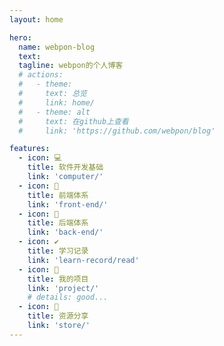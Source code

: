 ```yaml
---
layout: home

hero:
  name: webpon-blog
  text:
  tagline: webpon的个人博客
  # actions:
  #   - theme:    
  #     text: 总览
  #     link: home/
  #   - theme: alt
  #     text: 在github上查看
  #     link: 'https://github.com/webpon/blog'

features:
  - icon: 💻
    title: 软件开发基础
    link: 'computer/'
  - icon: 🙉
    title: 前端体系
    link: 'front-end/'
  - icon: 🙈
    title: 后端体系
    link: 'back-end/'
  - icon: ✔
    title: 学习记录
    link: 'learn-record/read'
  - icon: 💼
    title: 我的项目
    link: 'project/'
    # details: good...
  - icon: 📂
    title: 资源分享
    link: 'store/'
---
```

